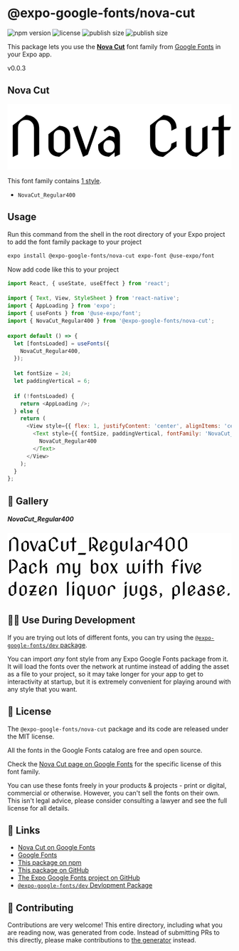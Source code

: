 # @expo-google-fonts/nova-cut

![npm version](https://flat.badgen.net/npm/v/@expo-google-fonts/nova-cut)
![license](https://flat.badgen.net/github/license/expo/google-fonts)
![publish size](https://flat.badgen.net/packagephobia/install/@expo-google-fonts/nova-cut)
![publish size](https://flat.badgen.net/packagephobia/publish/@expo-google-fonts/nova-cut)

This package lets you use the [**Nova Cut**](https://fonts.google.com/specimen/Nova+Cut) font family from [Google Fonts](https://fonts.google.com/) in your Expo app.

v0.0.3

## Nova Cut

![Nova Cut](./font-family.png)

This font family contains [1 style](#-gallery).

- `NovaCut_Regular400`

## Usage

Run this command from the shell in the root directory of your Expo project to add the font family package to your project
```sh
expo install @expo-google-fonts/nova-cut expo-font @use-expo/font
```

Now add code like this to your project
```js
import React, { useState, useEffect } from 'react';

import { Text, View, StyleSheet } from 'react-native';
import { AppLoading } from 'expo';
import { useFonts } from '@use-expo/font';
import { NovaCut_Regular400 } from '@expo-google-fonts/nova-cut';

export default () => {
  let [fontsLoaded] = useFonts({
    NovaCut_Regular400,
  });

  let fontSize = 24;
  let paddingVertical = 6;

  if (!fontsLoaded) {
    return <AppLoading />;
  } else {
    return (
      <View style={{ flex: 1, justifyContent: 'center', alignItems: 'center' }}>
        <Text style={{ fontSize, paddingVertical, fontFamily: 'NovaCut_Regular400' }}>
          NovaCut_Regular400
        </Text>
      </View>
    );
  }
};

```

## 🔡 Gallery

##### NovaCut_Regular400
![NovaCut_Regular400](./543ab5f33cdf7dc59059344f4a7edc567bd3041f068be2f42c28b47d67dcd3ba.ttf.png)


## 👩‍💻 Use During Development

If you are trying out lots of different fonts, you can try using the [`@expo-google-fonts/dev` package](https://github.com/expo/google-fonts/tree/master/font-packages/dev#readme).

You can import *any* font style from any Expo Google Fonts package from it. It will load the fonts
over the network at runtime instead of adding the asset as a file to your project, so it may take longer
for your app to get to interactivity at startup, but it is extremely convenient
for playing around with any style that you want.

## 📖 License

The `@expo-google-fonts/nova-cut` package and its code are released under the MIT license.

All the fonts in the Google Fonts catalog are free and open source.

Check the [Nova Cut page on Google Fonts](https://fonts.google.com/specimen/Nova+Cut) for the specific license of this font family.

You can use these fonts freely in your products & projects - print or digital, commercial or otherwise. However, you can't sell the fonts on their own. This isn't legal advice, please consider consulting a lawyer and see the full license for all details.

## 🔗 Links

- [Nova Cut on Google Fonts](https://fonts.google.com/specimen/Nova+Cut)
- [Google Fonts](https://fonts.google.com/)
- [This package on npm](https://www.npmjs.com/package/@expo-google-fonts/nova-cut)
- [This package on GitHub](https://github.com/expo/google-fonts/tree/master/font-packages/nova-cut)
- [The Expo Google Fonts project on GitHub](https://github.com/expo/google-fonts)
- [`@expo-google-fonts/dev` Devlopment Package](https://github.com/expo/google-fonts/tree/master/font-packages/dev)


## 🤝 Contributing

Contributions are very welcome! This entire directory, including what you are reading now, was generated from code. Instead of submitting PRs to this directly, please make contributions to [the generator](https://github.com/expo/google-fonts/tree/master/packages/generator) instead.
